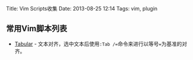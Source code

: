 Title: Vim Scripts收集
Date: 2013-08-25 12:14
Tags: vim, plugin


## 常用Vim脚本列表

*  [Tabular](https///github.com/godlygeek/tabular) - 文本对齐，选中文本后使用`:Tab /=`命令来进行以等号`=`为基准的对齐。

